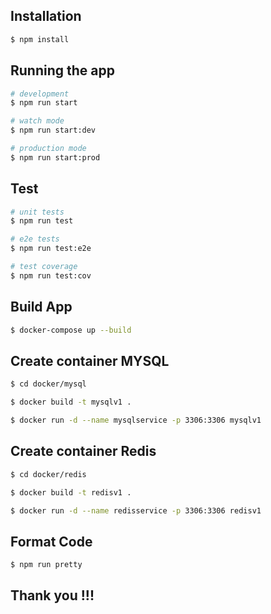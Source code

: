 ## Installation

```bash
$ npm install
```

## Running the app

```bash
# development
$ npm run start

# watch mode
$ npm run start:dev

# production mode
$ npm run start:prod
```

## Test

```bash
# unit tests
$ npm run test

# e2e tests
$ npm run test:e2e

# test coverage
$ npm run test:cov
```

## Build App

```bash
$ docker-compose up --build
```

## Create container MYSQL

```bash
$ cd docker/mysql
```

```bash
$ docker build -t mysqlv1 .
```

```bash
$ docker run -d --name mysqlservice -p 3306:3306 mysqlv1
```

## Create container Redis

```bash
$ cd docker/redis
```

```bash
$ docker build -t redisv1 .
```

```bash
$ docker run -d --name redisservice -p 3306:3306 redisv1
```

## Format Code

```bash
$ npm run pretty
```

## Thank you !!!